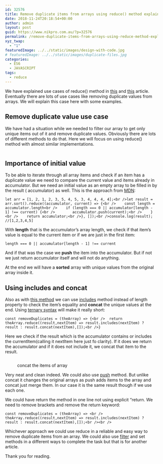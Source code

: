```yaml
---
id: 32576
title: Remove duplicate items from arrays using reduce() method explained with examples
date: 2018-11-24T20:18:54+00:00
author: admin
layout: post
guid: https://www.nikpro.com.au/?p=32576
permalink: /remove-duplicate-items-from-arrays-using-reduce-method-explained-with-examples/
xyz_twap:
  - "1"
featuredImage: ../../static/images/design-with-code.jpg
# featuredImage: ../../static/images/duplicate-files.jpg
categories:
  - ES6
  - JAVASCRIPT
tags:
  - reduce
---
```

We have explained use cases of reduce() method in [this](https://www.nikpro.com.au/javascript-es6-reduce-method/) and [this](https://www.nikpro.com.au/how-to-group-an-array-of-objects-based-on-an-a-property-value-using-reduce/) article. Eventually there are lots of use cases like removing duplicate values from arrays. We will explain this case here with some examples.

## Remove duplicate value use case

We have had a situation while we needed to filter our array to get only unique items out of it and remove duplicate values. Obviously there are lots of different methods to do that. Here we will focus on using reduce() method with almost similar implementations.<figure class="wp-block-image">

<img src="https://www.nikpro.com.auarraysreducing.jpeg" alt="" class="wp-image-32577" srcset="https://testgatsby.localarraysreducing.jpeg 1000w, https://testgatsby.localarraysreducing-300x75.jpeg 300w, https://testgatsby.localarraysreducing-768x193.jpeg 768w" sizes="(max-width: 1000px) 100vw, 1000px" /> </figure> 

## Importance of initial value

To be able to iterate through all array items and check if an item has a duplicate value we need to compare the current value and items already in accumulator. But we need an initial value as an empty array to be filled in by the result ( accumulator) as well. This is the approach from <a href="https://developer.mozilla.org/en-US/docs/Web/JavaScript/Reference/Global_Objects/Array/reduce" target="_blank" rel="noreferrer noopener" aria-label="To be able to iterate through all array items and check if an item has a duplicate value we need to compare the current value and items already in accumulator. But we need an initial value as an empty array to be filled in by the result ( accumulator) as well. This is the approach from MDN: (opens in a new tab)">MDN</a>:


```
let arr = [1, 2, 1, 2, 3, 5, 4, 5, 3, 4, 4, 4, 4];<br />let result = arr.sort().reduce((accumulator, current) => {<br />    const length = accumulator.length<br />    if (length === 0 || accumulator[length - 1] !== current) {<br />        accumulator.push(current);<br />    }<br />    return accumulator;<br />}, []);<br />console.log(result); //[1,2,3,4,5]
```


With **length**&nbsp;that is the accumulator&#8217;s array length, we check if that item&#8217;s value is equal to the current item or if we are just in the first item:


```
length === 0 || accumulator[length - 1] !== current
```


And if that was the case we **push** the item into the accumulator. But if not we just return accumulator itself and will not do anything.

At the end we will have a **sorted** array with unique values from the original array inside it.&nbsp;

## Using includes and concat

Also as with <a href="https://denizkumsal.com/programming/using-reduce-to-remove-duplicates/" target="_blank" rel="noreferrer noopener" aria-label="Also as with this method we can use includes method instead of length property to check the item's equality and concat the unique values at the end. Using ternary syntax will make it really short: (opens in a new tab)">this method</a> we can use [includes](https://www.nikpro.com.au/some-method-in-javascript-explained-with-examples/) method instead of length property to check the item&#8217;s equality and **concat** the unique values at the end. Using [ternary syntax](https://www.nikpro.com.au/the-ternary-operator-in-javascript-with-some-examples-explained/) will make it really short:

```
const removeDuplicates = (theArray) => {<br />  return theArray.reduce((result,nextItem) => result.includes(nextItem) ? result : result.concat(nextItem),[]);<br />}
```


Here we check if the result which is the accumulator contains or includes the currentItem(calling it nextItem here just fo clarity). If it does we return the accumulator and if it does not include it, we concat that item to the result. <figure class="wp-block-image">

<img src="https://www.nikpro.com.auconcat-1024x608.png" alt="" class="wp-image-32578" srcset="https://testgatsby.localconcat-1024x608.png 1024w, https://testgatsby.localconcat-300x178.png 300w, https://testgatsby.localconcat-768x456.png 768w, https://testgatsby.localconcat.png 1280w" sizes="(max-width: 1024px) 100vw, 1024px" /> <figcaption>concat the items of array</figcaption></figure> 

Very neat and clean indeed. We could also use [push](https://www.nikpro.com.au/how-to-convert-an-array-of-objects-to-seperate-array-of-key-value-pairs-using-object-entries-method/) method. But unlike concat it changes the original arrays as push adds items to the array and concat just merge them. In our case it is the same result though if we use each one.

We could have return the method in one line not using explicit &#8220;return. We need to remove brackets and remove the return keyword:

```
const removeDuplicates = (theArray) => <br />  theArray.reduce((result,nextItem) => result.includes(nextItem) ? result : result.concat(nextItem),[]);<br /><br />
```


Whichever approach we could use reduce in a reliable and easy way to remove duplicate items from an array. We could also use [filter](https://www.nikpro.com.au/practice-with-map-filter-and-sort-methods-in-javascript-the-es6-way/) and set methods in a different ways to complete the task but that is for another article.

Thank you for reading.